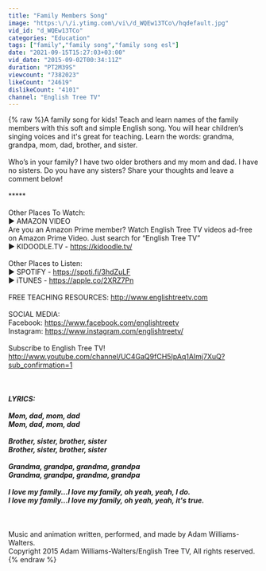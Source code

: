 ```yaml
---
title: "Family Members Song"
image: "https:\/\/i.ytimg.com\/vi\/d_WQEw13TCo\/hqdefault.jpg"
vid_id: "d_WQEw13TCo"
categories: "Education"
tags: ["family","family song","family song esl"]
date: "2021-09-15T15:27:03+03:00"
vid_date: "2015-09-02T00:34:11Z"
duration: "PT2M39S"
viewcount: "7382023"
likeCount: "24619"
dislikeCount: "4101"
channel: "English Tree TV"
---
```

{% raw %}A family song for kids! Teach and learn names of the family members with this soft and simple English song. You will hear children’s singing voices and it's great for teaching. Learn the words: grandma, grandpa, mom, dad, brother, and sister. <br /><br />Who’s in your family? I have two older brothers and my mom and dad. I have no sisters. Do you have any sisters? Share your thoughts and leave a comment below! <br /><br />***** <br /><br />Other Places To Watch:<br />► AMAZON VIDEO<br />Are you an Amazon Prime member? Watch English Tree TV videos ad-free on Amazon Prime Video. Just search for “English Tree TV” <br />► KIDOODLE.TV - <a rel="nofollow" target="blank" href="https://kidoodle.tv/">https://kidoodle.tv/</a><br /><br />Other Places to Listen:<br />► SPOTIFY - <a rel="nofollow" target="blank" href="https://spoti.fi/3hdZuLF">https://spoti.fi/3hdZuLF</a><br />► iTUNES - <a rel="nofollow" target="blank" href="https://apple.co/2XRZ7Pn">https://apple.co/2XRZ7Pn</a><br /><br />FREE TEACHING RESOURCES: <a rel="nofollow" target="blank" href="http://www.englishtreetv.com">http://www.englishtreetv.com</a><br /><br />SOCIAL MEDIA:<br />Facebook: <a rel="nofollow" target="blank" href="https://www.facebook.com/englishtreetv">https://www.facebook.com/englishtreetv</a><br />Instagram: <a rel="nofollow" target="blank" href="https://www.instagram.com/englishtreetv/">https://www.instagram.com/englishtreetv/</a><br /><br />Subscribe to English Tree TV!<br /><a rel="nofollow" target="blank" href="http://www.youtube.com/channel/UC4GaQ9fCH5IpAq1AImj7XuQ?sub_confirmation=1">http://www.youtube.com/channel/UC4GaQ9fCH5IpAq1AImj7XuQ?sub_confirmation=1</a><br /><br />*****<br /><br />LYRICS: <br /><br />Mom, dad, mom, dad<br />Mom, dad, mom, dad<br /><br />Brother, sister, brother, sister<br />Brother, sister, brother, sister<br /><br />Grandma, grandpa, grandma, grandpa<br />Grandma, grandpa, grandma, grandpa<br /><br />I love my family...I love my family, oh yeah, yeah, I do.<br />I love my family...I love my family, oh yeah, yeah, it's true.<br /><br />*****<br /><br />Music and animation written, performed, and made by Adam Williams-Walters.<br />Copyright 2015 Adam Williams-Walters/English Tree TV, All rights reserved.{% endraw %}
